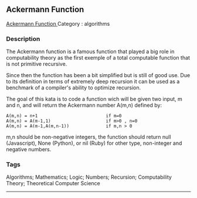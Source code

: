 ## Ackermann Function 
[Ackermann Function ](https://www.codewars.com/kata/ackermann-function)
Category : algorithms

### Description
The Ackermann function is a famous function that played a big role in computability theory as the first exemple of a total computable function that is not primitive recursive.

Since then the function has been a bit simplified but is still of good use. Due to its definition in terms of extremely deep recursion it can be used as a benchmark of a compiler's ability to optimize recursion. 

The goal of this kata is to code a function wich will be given two input, m and n, and will return the Ackermann number A(m,n) defined by:

```
A(m,n) = n+1                          if m=0  
A(m,n) = A(m-1,1)                     if m>0 , n=0
A(m,n) = A(m-1,A(m,n-1))              if m,n > 0
```

m,n should be non-negative integers, the function should return null (Javascript), None (Python), or nil (Ruby) for other type, non-integer and negative numbers.

### Tags
Algorithms; Mathematics; Logic; Numbers; Recursion; Computability Theory; Theoretical Computer Science

- - -

